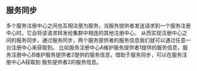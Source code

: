 ##  服务同步
多个服务注册中心之间也互相注册为服务，当服务提供者发送请求到一个服务注册中心时，它会将该请求转发给集群中相连的其他注册中心，
从而实现注册中心之间的服务同步，通过服务同步，两个服务提供者的服务信息我们就可以通过任意一台注册中心来获取到。
比如服务注册中心A维护服务提供者1提供的服务信息，服务注册中心B维护服务提供者2提供的服务信息，借助于服务同步，可以在服务注册中心A获取到
服务提供者2的服务信息。

